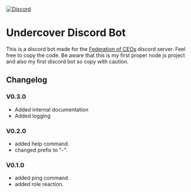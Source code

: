 
[![Discord](https://img.shields.io/discord/708938277285003336.svg?label=&logo=discord&logoColor=ffffff&color=7389D8&labelColor=6A7EC2)](https://discord.gg/RWcnqmF)

# Undercover Discord Bot

This is a discord bot made for the [Federation of CEOs](https://discord.gg/RWcnqmF) discord server. Feel free to copy the code. Be aware that this is my first proper node js project and also my first discord bot so copy with caution.

## Changelog

### V0.3.0

- Added internal documentation
- Added logging

### V0.2.0

- added help command.
- changed prefix to "-".

### V0.1.0

- added ping command.
- added role reaction.
